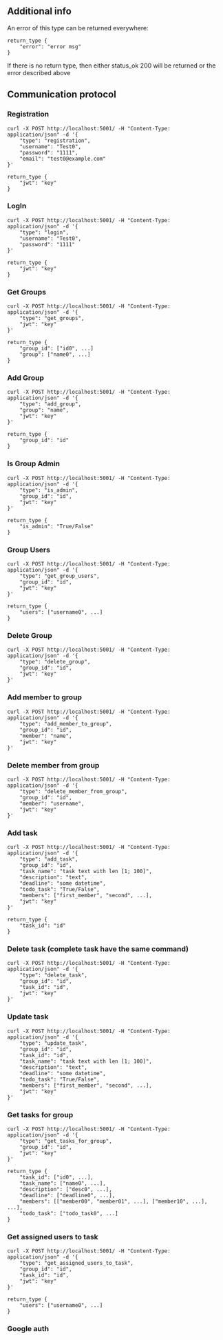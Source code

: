 ## Additional info
An error of this type can be returned everywhere:
``` shell
return_type {
    "error": "error msg"
}
```
If there is no return type, then either status_ok 200 will be returned or the error described above


## Communication protocol
### Registration
``` shell
curl -X POST http://localhost:5001/ -H "Content-Type: application/json" -d '{
    "type": "registration",
    "username": "Test0",
    "password": "1111",
    "email": "test0@example.com"
}'

return_type {
    "jwt": "key"
}
```

### LogIn
``` shell
curl -X POST http://localhost:5001/ -H "Content-Type: application/json" -d '{
    "type": "login",
    "username": "Test0",
    "password": "1111"
}'

return_type {
    "jwt": "key"
}
```

### Get Groups
``` shell
curl -X POST http://localhost:5001/ -H "Content-Type: application/json" -d '{
    "type": "get_groups",
    "jwt": "key"
}'

return_type {
    "group_id": ["id0", ...]
    "group": ["name0", ...]
}
```

### Add Group
``` shell
curl -X POST http://localhost:5001/ -H "Content-Type: application/json" -d '{
    "type": "add_group",
    "group": "name",
    "jwt": "key"
}'

return_type {
    "group_id": "id"
}
```

### Is Group Admin
``` shell
curl -X POST http://localhost:5001/ -H "Content-Type: application/json" -d '{
    "type": "is_admin",
    "group_id": "id",
    "jwt": "key"
}'

return_type {
    "is_admin": "True/False"
}
```

### Group Users
``` shell
curl -X POST http://localhost:5001/ -H "Content-Type: application/json" -d '{
    "type": "get_group_users",
    "group_id": "id",
    "jwt": "key"
}'

return_type {
    "users": ["username0", ...]
}
```

### Delete Group
``` shell
curl -X POST http://localhost:5001/ -H "Content-Type: application/json" -d '{
    "type": "delete_group",
    "group_id": "id",
    "jwt": "key"
}'
```

### Add member to group
``` shell
curl -X POST http://localhost:5001/ -H "Content-Type: application/json" -d '{
    "type": "add_member_to_group",
    "group_id": "id",
    "member": "name",
    "jwt": "key"
}'
```

### Delete member from group
``` shell
curl -X POST http://localhost:5001/ -H "Content-Type: application/json" -d '{
    "type": "delete_member_from_group",
    "group_id": "id",
    "member": "username",
    "jwt": "key"
}'
```

### Add task
``` shell
curl -X POST http://localhost:5001/ -H "Content-Type: application/json" -d '{
    "type": "add_task",
    "group_id": "id",
    "task_name": "task text with len [1; 100]",
    "description": "text",
    "deadline": "some datetime",
    "todo_task": "True/False",
    "members": ["first_member", "second", ...],
    "jwt": "key"
}'

return_type {
    "task_id": "id"
}
```

### Delete task (complete task have the same command)
``` shell
curl -X POST http://localhost:5001/ -H "Content-Type: application/json" -d '{
    "type": "delete_task",
    "group_id": "id",
    "task_id": "id",
    "jwt": "key"
}'
```

### Update task
``` shell
curl -X POST http://localhost:5001/ -H "Content-Type: application/json" -d '{
    "type": "update_task",
    "group_id": "id",
    "task_id": "id",
    "task_name": "task text with len [1; 100]",
    "description": "text",
    "deadline": "some datetime",
    "todo_task": "True/False",
    "members": ["first_member", "second", ...],
    "jwt": "key"
}'
```

### Get tasks for group
``` shell
curl -X POST http://localhost:5001/ -H "Content-Type: application/json" -d '{
    "type": "get_tasks_for_group",
    "group_id": "id",
    "jwt": "key"
}'

return_type {
    "task_id": ["id0", ...],
    "task_name": ["name0", ...],
    "description": ["desc0", ...],
    "deadline": ["deadline0", ...],
    "members": [["member00", "member01", ...], ["member10", ...], ...],
    "todo_task": ["todo_task0", ...]
}
```

### Get assigned users to task
``` shell
curl -X POST http://localhost:5001/ -H "Content-Type: application/json" -d '{
    "type": "get_assigned_users_to_task",
    "group_id": "id",
    "task_id": "id",
    "jwt": "key"
}'

return_type {
    "users": ["username0", ...]
}
```

### Google auth
